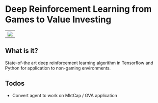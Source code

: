 # Deep Reinforcement Learning from Games to Value Investing

<table>
  <tr>
    <td><img src="/assets/dqn_BreakoutDeterministic-v3_170514 79_Play_wide?raw=true"></td>
  </tr>
</table>

## What is it?
State-of-the art deep reinforcement learning algorithm in Tensorflow and Python for application to non-gaming environments.

## Todos
- Convert agent to work on MktCap / GVA application